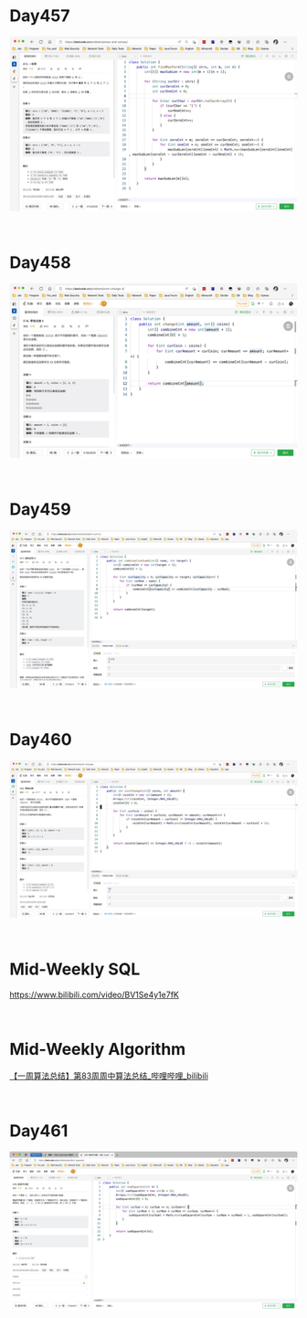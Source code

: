 # Day457

![day457](assets/day457.png)

&nbsp;

# Day458

![day458](assets/day458.png)

&nbsp;

# Day459

![day459](assets/day459.png)

&nbsp;

# Day460

![day460](assets/day460.png)

&nbsp;

# Mid-Weekly SQL

https://www.bilibili.com/video/BV1Se4y1e7fK

&nbsp;

# Mid-Weekly Algorithm

[【一周算法总结】第83周周中算法总结_哔哩哔哩_bilibili](https://www.bilibili.com/video/BV1md4y1y7bE/?spm_id_from=333.1007.top_right_bar_window_dynamic.content.click&vd_source=0e2e4fb78a4d00f87c3860e1ba2bc5b7)

&nbsp;

# Day461

![day461](assets/day461.png)

